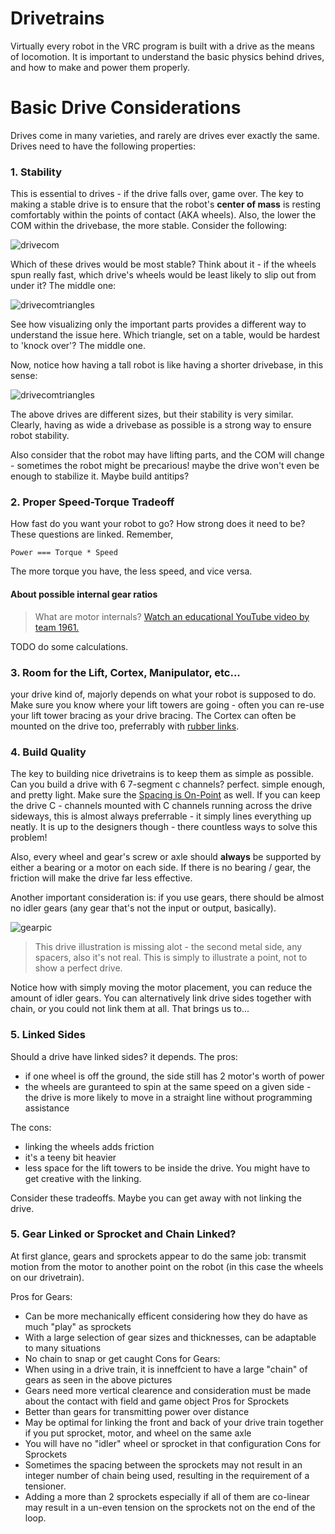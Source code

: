 # Drivetrains

Virtually every robot in the VRC program is built with a drive as the means of locomotion. It is important to understand the basic physics behind drives, and how to make and power them properly.

# Basic Drive Considerations

Drives come in many varieties, and rarely are drives ever exactly the same. Drives need to have the following properties:

### 1. Stability
This is essential to drives - if the drive falls over, game over. The key to making a stable drive is to ensure that the robot's **center of mass** is resting comfortably within the points of contact (AKA wheels). Also, the lower the COM within the drivebase, the more stable. Consider the following:

![drivecom](_media/drivetrains/drives-COM.png)

Which of these drives would be most stable? Think about it - if the wheels spun really fast, which drive's wheels would be least likely to slip out from under it? The middle one:

![drivecomtriangles](_media/drivetrains/drives-COM-triangles.png)

See how visualizing only the important parts provides a different way to understand the issue here. Which triangle, set on a table, would be hardest to 'knock over'? The middle one.

Now, notice how having a tall robot is like having a shorter drivebase, in this sense:

![drivecomtriangles](_media/drivetrains/wonky-drives.png)

The above drives are different sizes, but their stability is very similar. Clearly, having as wide a drivebase as possible is a strong way to ensure robot stability.

Also consider that the robot may have lifting parts, and the COM will change - sometimes the robot might be precarious! maybe the drive won't even be enough to stabilize it. Maybe build antitips?

### 2. Proper Speed-Torque Tradeoff
How fast do you want your robot to go? How strong does it need to be? These questions are linked. Remember,

`Power === Torque * Speed`

The more torque you have, the less speed, and vice versa.

#### About possible internal gear ratios

>What are motor internals? [Watch an educational YouTube video by team 1961.](https://www.youtube.com/watch?v=W9JUJJ5ADEw)

TODO do some calculations.

### 3. Room for the Lift, Cortex, Manipulator, etc...
your drive kind of, majorly depends on what your robot is supposed to do. Make sure you know where your lift towers are going - often you can re-use your lift tower bracing as your drive bracing. The Cortex can often be mounted on the drive too, preferrably with [rubber links](https://www.vexrobotics.com/275-1029.html).

### 4. Build Quality
The key to building nice drivetrains is to keep them as simple as possible. Can you build a drive with 6 7-segment c channels? perfect. simple enough, and pretty light. Make sure the [Spacing is On-Point](articles/refining-build-skill?id=know-thy-spacing) as well. If you can keep the drive C - channels mounted with C channels running across the drive sideways, this is almost always preferrable - it simply lines everything up neatly. It is up to the designers though - there countless ways to solve this problem!

Also, every wheel and gear's screw or axle should **always** be supported by either a bearing or a motor on each side. If there is no  bearing / gear, the friction will make the drive far less effective.

Another important consideration is: if you use gears, there should be almost no idler gears (any gear that's not the input or output, basically).

![gearpic](_media/drivetrains/gearing-drive.png)

> This drive illustration is missing alot - the second metal side, any spacers, also it's not real. This is simply to illustrate a point, not to show a perfect drive.

Notice how with simply moving the motor placement, you can reduce the amount of idler gears. You can alternatively link drive sides together with chain, or you could not link them at all. That brings us to...

### 5. Linked Sides
Should a drive have linked sides? it depends. The pros:
- if one wheel is off the ground, the side still has 2 motor's worth of power
- the wheels are guranteed to spin at the same speed on a given side - the drive is more likely to move in a straight line without programming assistance

The cons:
- linking the wheels adds friction
- it's a teeny bit heavier
- less space for the lift towers to be inside the drive. You might have to get creative with the linking.

Consider these tradeoffs. Maybe you can get away with not linking the drive.

### 5. Gear Linked or Sprocket and Chain Linked?
At first glance, gears and sprockets appear to do the same job: transmit motion from the motor to another point on the robot (in this case the wheels on our drivetrain).

Pros for Gears:
- Can be more mechanically efficent considering how they do have as much "play" as sprockets
- With a large selection of gear sizes and thicknesses, can be adaptable to many situations
- No chain to snap or get caught
Cons for Gears:
- When using in a drive train, it is inneffcient to have a large "chain" of gears as seen in the above pictures
- Gears need more vertical clearence and consideration must be made about the contact with field and game object
Pros for Sprockets
- Better than gears for transmitting power over distance
- May be optimal for linking the front and back of your drive train together if you put sprocket, motor, and wheel on the same axle
- You will have no "idler" wheel or sprocket in that configuration
Cons for Sprockets
- Sometimes the spacing between the sprockets may not result in an integer number of chain being used, resulting in the requirement of a tensioner.
- Adding a more than 2 sprockets especially if all of them are co-linear may result in a un-even tension on the sprockets not on the end of the loop.
